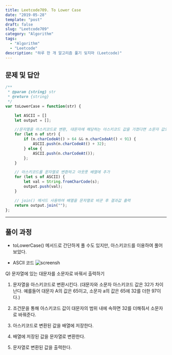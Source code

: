 ```yaml
---
title: Leetcode709. To Lower Case
date: "2019-05-28"
template: "post"
draft: false
slug: "Leetcode709"
category: "Algorithm"
tags:
  - "Algorithm"
  - "Leetcode"
description: "하루 한 개 알고리즘 풀기 잊지마 (Leetcode)"
---
```

## 문제 및 답안
``` js
/**
 * @param {string} str
 * @return {string}
 */
var toLowerCase = function(str) {

    let ASCII = []
    let output = [];

    //문자열을 아스키코드로 변환, 대문자에 해당하는 아스키코드 값을 가졌다면 소문자 값으로 변환
    for (let n of str) {
        if (n.charCodeAt() > 64 && n.charCodeAt() < 91) {
            ASCII.push(n.charCodeAt() + 32);
        } else {
            ASCII.push(n.charCodeAt());
        };
    }

    // 아스키코드를 문자열로 변환하고 아웃풋 배열에 추가
    for (let s of ASCII) {
        let val = String.fromCharCode(s);
        output.push(val);
    }

    // join() 메서드 사용하여 배열을 문자열로 바꾼 후 결과값 출력
    return output.join("");
};
```
---

## 풀이 과정
* toLowerCase() 메서드로 간단하게 풀 수도 있지만, 아스키코드를 이용하여 풀어보았다.

- ASCII 코드
![screensh](/ASCII.png)

Q) 문자열에 있는 대문자를 소문자로 바꿔서 출력하기

1. 문자열을 아스키코드로 변환시킨다. (대문자와 소문자 아스키코드 값은 32가 차이난다. 예를들어 대문자 A의 값은 65이고, 소문자 a의 값은 65에 32를 더한 97이다.)

2. 조건문을 통해 아스키코드 값이 대문자의 범위 내에 속하면 32를 더해줘서 소문자로 바꿔준다.
3. 아스키코드로 변환된 값을 배열에 저장한다.
4. 배열에 저장된 값을 문자열로 변환한다.
5. 문자열로 변환된 값을 출력한다.
